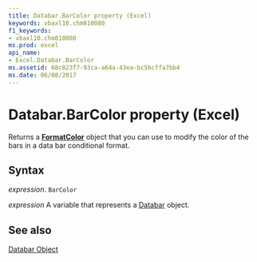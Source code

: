 ```yaml
---
title: Databar.BarColor property (Excel)
keywords: vbaxl10.chm810080
f1_keywords:
- vbaxl10.chm810080
ms.prod: excel
api_name:
- Excel.Databar.BarColor
ms.assetid: 68c823f7-93ca-a64a-43ea-bc5bcffa7bb4
ms.date: 06/08/2017
---
```



# Databar.BarColor property (Excel)

Returns a  **[FormatColor](Excel.FormatColor.md)** object that you can use to modify the color of the bars in a data bar conditional format.


## Syntax

_expression_. `BarColor`

_expression_ A variable that represents a [Databar](Excel.Databar.md) object.


## See also


[Databar Object](Excel.Databar.md)

